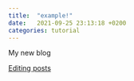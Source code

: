 ```yaml
---
title:  "example!"
date:   2021-09-25 23:13:18 +0200
categories: tutorial
---
```


My new blog

[Editing posts](https://jekyllrb.com/docs/posts/)
